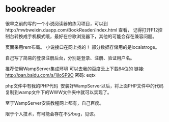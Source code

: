 # bookreader
很早之前的写的一个小说阅读器的练习项目，可以到http://mwbweixin.duapp.com/BookReader/index.html 查看， 记得打开F12控制台转换成手机模式哦，最好在谷歌浏览器下，其他的可能会存在兼容问题。

页面采用rem布局。 小说接口在网上找的！ 部分数据存储用的是localstroge。

自己写了简易的登录注册后台，分别是登录、注册、验证用户名。

推荐使用WampServer集成环境 可以去我的百度云上下载64位的 链接: http://pan.baidu.com/s/1jIoSP9O 密码: eqtx

php文件中有我的PHP代码  安装好WampServer以后，将上面PHP文件中的代码复制到wamp文件下的WWW文件夹中就可以实现了。

至于WampServer安装教程网上都有，自己百度。

限于个人技术，有可能会存在不少bug，见谅。
